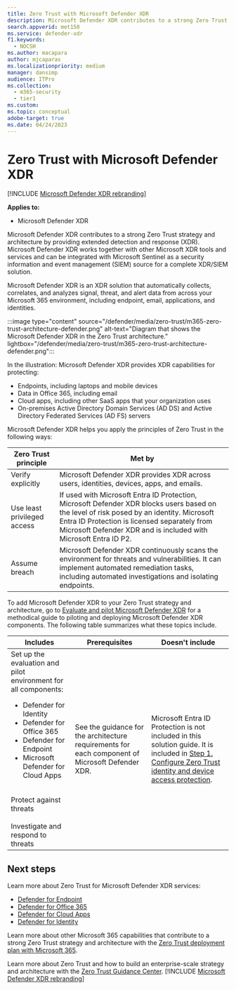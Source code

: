 ```yaml
---
title: Zero Trust with Microsoft Defender XDR
description: Microsoft Defender XDR contributes to a strong Zero Trust strategy and architecture
search.appverid: met150
ms.service: defender-xdr
f1.keywords:
  - NOCSH
ms.author: macapara
author: mjcaparas
ms.localizationpriority: medium
manager: dansimp
audience: ITPro
ms.collection:
  - m365-security
  - tier1
ms.custom: 
ms.topic: conceptual
adobe-target: true
ms.date: 04/24/2023
---
```


# Zero Trust with Microsoft Defender XDR

[!INCLUDE [Microsoft Defender XDR rebranding](../includes/microsoft-defender.md)]

**Applies to:**

- Microsoft Defender XDR

Microsoft Defender XDR contributes to a strong Zero Trust strategy and architecture by providing extended detection and response (XDR). Microsoft Defender XDR works together with other Microsoft XDR tools and services and can be integrated with Microsoft Sentinel as a security information and event management (SIEM) source for a complete XDR/SIEM solution.

Microsoft Defender XDR is an XDR solution that automatically collects, correlates, and analyzes signal, threat, and alert data from across your Microsoft 365 environment, including endpoint, email, applications, and identities.

:::image type="content" source="/defender/media/zero-trust/m365-zero-trust-architecture-defender.png" alt-text="Diagram that shows the Microsoft Defender XDR in the Zero Trust architecture." lightbox="/defender/media/zero-trust/m365-zero-trust-architecture-defender.png":::

In the illustration: Microsoft Defender XDR provides XDR capabilities for protecting:

- Endpoints, including laptops and mobile devices
- Data in Office 365, including email
- Cloud apps, including other SaaS apps that your organization uses
- On-premises Active Directory Domain Services (AD DS) and Active Directory Federated Services (AD FS) servers

Microsoft Defender XDR helps you apply the principles of Zero Trust in the following ways:

| Zero Trust principle | Met by |
| --- | --- |
| Verify explicitly | Microsoft Defender XDR provides XDR across users, identities, devices, apps, and emails.  |
| Use least privileged access | If used with Microsoft Entra ID Protection, Microsoft Defender XDR blocks users based on the level of risk posed by an identity. Microsoft Entra ID Protection is licensed separately from Microsoft Defender XDR and is included with Microsoft Entra ID P2.  |
| Assume breach | Microsoft Defender XDR continuously scans the environment for threats and vulnerabilities. It can implement automated remediation tasks, including automated investigations and isolating endpoints. |

To add Microsoft Defender XDR to your Zero Trust strategy and architecture, go to [Evaluate and pilot Microsoft Defender XDR](eval-overview.md) for a methodical guide to piloting and deploying Microsoft Defender XDR components. The following table summarizes what these topics include.

|Includes|Prerequisites|Doesn't include|
|---------|---------|---------|
| Set up the evaluation and pilot environment for all components: <ul><li>Defender for Identity</li><li>Defender for Office 365</li><li>Defender for Endpoint</li><li>Microsoft Defender for Cloud Apps</li></ul> <br> Protect against threats <br><br> Investigate and respond to threats | See the guidance for the architecture requirements for each component of Microsoft Defender XDR. | Microsoft Entra ID Protection is not included in this solution guide. It is included in [Step 1. Configure Zero Trust identity and device access protection](../microsoft-365-zero-trust.md#step-1-configure-zero-trust-identity-and-device-access-protection-starting-point-policies). |

## Next steps

Learn more about Zero Trust for Microsoft Defender XDR services:

- [Defender for Endpoint](../defender-endpoint/zero-trust-with-microsoft-defender-endpoint.md)
- [Defender for Office 365](../office-365-security/zero-trust-with-microsoft-365-defender-office-365.md)
- [Defender for Cloud Apps](/defender-cloud-apps/zero-trust)
- [Defender for Identity](/defender-for-identity/zero-trust)

Learn more about other Microsoft 365 capabilities that contribute to a strong Zero Trust strategy and architecture with the [Zero Trust deployment plan with Microsoft 365](../Microsoft-365-zero-trust.md).

Learn more about Zero Trust and how to build an enterprise-scale strategy and architecture with the [Zero Trust Guidance Center](/security/zero-trust).
[!INCLUDE [Microsoft Defender XDR rebranding](../includes/defender-m3d-techcommunity.md)]
